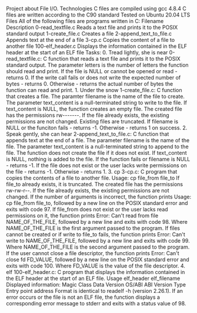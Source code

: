 Project about File I/O. Technologies C files are compiled using gcc 4.8.4 C files are written according to the C90 standard Tested on 
Ubuntu 20.04 LTS Files All of the following files are programs written in C: Filename Description 0-read_textfile.c Reads a text file and 
prints it to the POSIX standard output 1-create_file.c Creates a file 2-append_text_to_file.c Appends text at the end of a file 3-cp.c 
Copies the content of a file to another file 100-elf_header.c Displays the information contained in the ELF header at the start of an ELF 
file Tasks: 0. Tread lightly, she is near 0-read_textfile.c: C function that reads a text file and prints it to the POSIX standard output. 
The parameter letters is the number of letters the function should read and print. If the file is NULL or cannot be opened or read - 
returns 0. If the write call fails or does not write the expected number of bytes - returns 0. Otherwise - returns the actual number of 
bytes the function can read and print. 1. Under the snow 1-create_file.c: C function that creates a file. The paramter filename is the name 
of the file to create. The parameter text_content is a null-terminated string to write to the file. If text_content is NULL, the function 
creates an empty file. The created file has the permissions rw-------. If the file already exists, the existing permissions are not 
changed. Existing files are truncated. If filename is NULL or the funciton fails - returns -1. Otherwise - returns 1 on success. 2. Speak 
gently, she can hear 2-append_text_to_file.c: C function that appends text at the end of a file. The parameter filename is the name of the 
file. The parameter text_content is a null-terminated string to append to the file. The function does not create the file if it does not 
exist. If text_content is NULL, nothing is added to the file. If the function fails or filename is NULL - returns -1. If the file does not 
exist or the user lacks write permissions on the file - returns -1. Otherwise - returns 1. 3. cp 3-cp.c: C program that copies the contents 
of a file to another file. Usage: cp file_from file_to If file_to already exists, it is truncated. The created file has the permissions 
rw-rw-r--. If the file already exists, the existing permissions are not changed. If the number of arguments is incorrect, the function 
prints Usage: cp file_from file_to, followed by a new line on the POSIX standard error and exits with code 97. If file_from does not exist 
or the user lacks read permissions on it, the function prints Error: Can't read from file NAME_OF_THE_FILE, followed by a new line and 
exits with code 98. Where NAME_OF_THE_FILE is the first argument passed to the program. If files cannot be created or if write to file_to 
fails, the function prints Error: Can't write to NAME_OF_THE_FILE, followed by a new line and exits with code 99. Where NAME_OF_THE_FILE is 
the second argument passed to the program. If the user cannot close a file descriptor, the function prints Error: Can't close fd FD_VALUE, 
followed by a new line on the POSIX standard error and exits with code 100. Where FD_VALUE is the value of the file descriptor. 4. elf 
100-elf_header.c: C program that displays the information contained in the ELF header at the start of an ELF file. Usage elf_header 
elf_filename Displayed information: Magic Class Data Version OS/ABI ABI Version Type Entry point address Format is identical to readelf -h 
(version 2.26.1).
If an error occurs or the file is not an ELF file, the function displays a corresponding error message to stderr and exits with a status value of 98.
